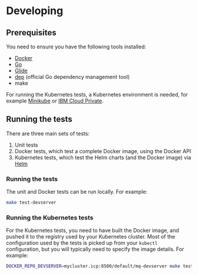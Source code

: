 # Developing

## Prerequisites
You need to ensure you have the following tools installed:

* [Docker](https://www.docker.com/)
* [Go](https://golang.org/)
* [Glide](https://glide.sh/)
* [dep](https://github.com/golang/dep) (official Go dependency management tool)
* make

For running the Kubernetes tests, a Kubernetes environment is needed, for example [Minikube](https://github.com/kubernetes/minikube) or [IBM Cloud Private](https://www.ibm.com/cloud-computing/products/ibm-cloud-private/).

## Running the tests
There are three main sets of tests:

1. Unit tests
2. Docker tests, which test a complete Docker image, using the Docker API
3. Kubernetes tests, which test the Helm charts (and the Docker image) via [Helm](https://helm.sh)

### Running the tests
The unit and Docker tests can be run locally.  For example:

```bash
make test-devserver
```

### Running the Kubernetes tests

For the Kubernetes tests, you need to have built the Docker image, and pushed it to the registry used by your Kubernetes cluster.  Most of the configuration used by the tests is picked up from your `kubectl` configuration, but you will typically need to specify the image details.  For example:

```bash
DOCKER_REPO_DEVSERVER=mycluster.icp:8500/default/mq-devserver make test-kubernetes-devserver
```
